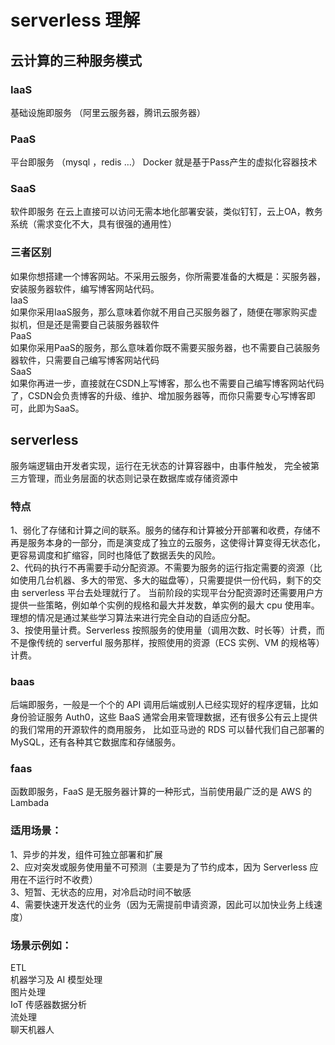 # serverless 理解

## 云计算的三种服务模式
### IaaS
基础设施即服务 （阿里云服务器，腾讯云服务器）  

### PaaS
平台即服务 （mysql ，redis …） Docker 就是基于Pass产生的虚拟化容器技术  

### SaaS
软件即服务 在云上直接可以访问无需本地化部署安装，类似钉钉，云上OA，教务系统（需求变化不大，具有很强的通用性）  

### 三者区别
如果你想搭建一个博客网站。不采用云服务，你所需要准备的大概是：买服务器，安装服务器软件，编写博客网站代码。  
IaaS  
如果你采用IaaS服务，那么意味着你就不用自己买服务器了，随便在哪家购买虚拟机，但是还是需要自己装服务器软件  
PaaS  
如果你采用PaaS的服务，那么意味着你既不需要买服务器，也不需要自己装服务器软件，只需要自己编写博客网站代码  
SaaS  
如果你再进一步，直接就在CSDN上写博客，那么也不需要自己编写博客网站代码了，CSDN会负责博客的升级、维护、增加服务器等，而你只需要专心写博客即可，此即为SaaS。  

## serverless
服务端逻辑由开发者实现，运行在无状态的计算容器中，由事件触发， 完全被第三方管理，而业务层面的状态则记录在数据库或存储资源中    

### 特点
1、弱化了存储和计算之间的联系。服务的储存和计算被分开部署和收费，存储不再是服务本身的一部分，而是演变成了独立的云服务，这使得计算变得无状态化，更容易调度和扩缩容，同时也降低了数据丢失的风险。  
2、代码的执行不再需要手动分配资源。不需要为服务的运行指定需要的资源（比如使用几台机器、多大的带宽、多大的磁盘等），只需要提供一份代码，剩下的交由 serverless 平台去处理就行了。
当前阶段的实现平台分配资源时还需要用户方提供一些策略，例如单个实例的规格和最大并发数，单实例的最大 cpu 使用率。理想的情况是通过某些学习算法来进行完全自动的自适应分配。  
3、按使用量计费。Serverless 按照服务的使用量（调用次数、时长等）计费，而不是像传统的 serverful 服务那样，按照使用的资源（ECS 实例、VM 的规格等）计费。  

### baas
后端即服务，一般是一个个的 API 调用后端或别人已经实现好的程序逻辑，比如身份验证服务 Auth0，这些 BaaS 通常会用来管理数据，还有很多公有云上提供的我们常用的开源软件的商用服务，
比如亚马逊的 RDS 可以替代我们自己部署的 MySQL，还有各种其它数据库和存储服务。  

### faas
函数即服务，FaaS 是无服务器计算的一种形式，当前使用最广泛的是 AWS 的 Lambada   

### 适用场景：
1、异步的并发，组件可独立部署和扩展  
2、应对突发或服务使用量不可预测（主要是为了节约成本，因为 Serverless 应用在不运行时不收费）  
3、短暂、无状态的应用，对冷启动时间不敏感  
4、需要快速开发迭代的业务（因为无需提前申请资源，因此可以加快业务上线速度）  

### 场景示例如：
ETL  
机器学习及 AI 模型处理  
图片处理  
IoT 传感器数据分析  
流处理  
聊天机器人  
